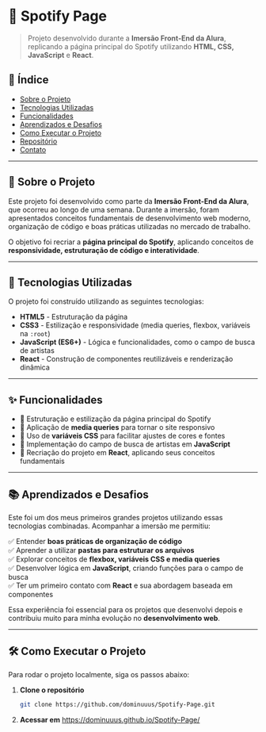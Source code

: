 # 🎵 Spotify Page

> Projeto desenvolvido durante a **Imersão Front-End da Alura**, replicando a página principal do Spotify utilizando **HTML, CSS, JavaScript** e **React**.

## 📌 Índice

- [Sobre o Projeto](#sobre-o-projeto)
- [Tecnologias Utilizadas](#tecnologias-utilizadas)
- [Funcionalidades](#funcionalidades)
- [Aprendizados e Desafios](#aprendizados-e-desafios)
- [Como Executar o Projeto](#como-executar-o-projeto)
- [Repositório](#repositório)
- [Contato](#contato)

---

## 📖 Sobre o Projeto

Este projeto foi desenvolvido como parte da **Imersão Front-End da Alura**, que ocorreu ao longo de uma semana. Durante a imersão, foram apresentados conceitos fundamentais de desenvolvimento web moderno, organização de código e boas práticas utilizadas no mercado de trabalho.

O objetivo foi recriar a **página principal do Spotify**, aplicando conceitos de **responsividade, estruturação de código e interatividade**.

---

## 🚀 Tecnologias Utilizadas

O projeto foi construído utilizando as seguintes tecnologias:

- **HTML5** - Estruturação da página  
- **CSS3** - Estilização e responsividade (media queries, flexbox, variáveis na `:root`)  
- **JavaScript (ES6+)** - Lógica e funcionalidades, como o campo de busca de artistas  
- **React** - Construção de componentes reutilizáveis e renderização dinâmica  

---

## ✨ Funcionalidades

- 🔹 Estruturação e estilização da página principal do Spotify  
- 🔹 Aplicação de **media queries** para tornar o site responsivo  
- 🔹 Uso de **variáveis CSS** para facilitar ajustes de cores e fontes  
- 🔹 Implementação do campo de busca de artistas em **JavaScript**  
- 🔹 Recriação do projeto em **React**, aplicando seus conceitos fundamentais  

---

## 📚 Aprendizados e Desafios

Este foi um dos meus primeiros grandes projetos utilizando essas tecnologias combinadas. Acompanhar a imersão me permitiu:

✅ Entender **boas práticas de organização de código**  
✅ Aprender a utilizar **pastas para estruturar os arquivos**  
✅ Explorar conceitos de **flexbox, variáveis CSS e media queries**  
✅ Desenvolver lógica em **JavaScript**, criando funções para o campo de busca  
✅ Ter um primeiro contato com **React** e sua abordagem baseada em componentes  

Essa experiência foi essencial para os projetos que desenvolvi depois e contribuiu muito para minha evolução no **desenvolvimento web**.  

---

## 🛠 Como Executar o Projeto

Para rodar o projeto localmente, siga os passos abaixo:

1. **Clone o repositório**  
   ```bash
   git clone https://github.com/dominuuus/Spotify-Page.git

2. **Acessar em**
   https://dominuuus.github.io/Spotify-Page/  
